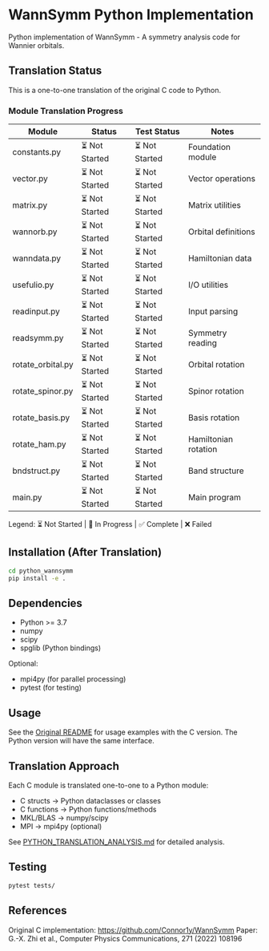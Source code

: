 # WannSymm Python Implementation

Python implementation of WannSymm - A symmetry analysis code for Wannier orbitals.

## Translation Status

This is a one-to-one translation of the original C code to Python.

### Module Translation Progress

| Module | Status | Test Status | Notes |
|--------|--------|-------------|-------|
| constants.py | ⏳ Not Started | ⏳ Not Started | Foundation module |
| vector.py | ⏳ Not Started | ⏳ Not Started | Vector operations |
| matrix.py | ⏳ Not Started | ⏳ Not Started | Matrix utilities |
| wannorb.py | ⏳ Not Started | ⏳ Not Started | Orbital definitions |
| wanndata.py | ⏳ Not Started | ⏳ Not Started | Hamiltonian data |
| usefulio.py | ⏳ Not Started | ⏳ Not Started | I/O utilities |
| readinput.py | ⏳ Not Started | ⏳ Not Started | Input parsing |
| readsymm.py | ⏳ Not Started | ⏳ Not Started | Symmetry reading |
| rotate_orbital.py | ⏳ Not Started | ⏳ Not Started | Orbital rotation |
| rotate_spinor.py | ⏳ Not Started | ⏳ Not Started | Spinor rotation |
| rotate_basis.py | ⏳ Not Started | ⏳ Not Started | Basis rotation |
| rotate_ham.py | ⏳ Not Started | ⏳ Not Started | Hamiltonian rotation |
| bndstruct.py | ⏳ Not Started | ⏳ Not Started | Band structure |
| main.py | ⏳ Not Started | ⏳ Not Started | Main program |

Legend: ⏳ Not Started | 🚧 In Progress | ✅ Complete | ❌ Failed

## Installation (After Translation)

```bash
cd python_wannsymm
pip install -e .
```

## Dependencies

- Python >= 3.7
- numpy
- scipy
- spglib (Python bindings)

Optional:
- mpi4py (for parallel processing)
- pytest (for testing)

## Usage

See the [Original README](../README.md) for usage examples with the C version.
The Python version will have the same interface.

## Translation Approach

Each C module is translated one-to-one to a Python module:
- C structs → Python dataclasses or classes
- C functions → Python functions/methods
- MKL/BLAS → numpy/scipy
- MPI → mpi4py (optional)

See [PYTHON_TRANSLATION_ANALYSIS.md](../PYTHON_TRANSLATION_ANALYSIS.md) for detailed analysis.

## Testing

```bash
pytest tests/
```

## References

Original C implementation: https://github.com/Connor1y/WannSymm
Paper: G.-X. Zhi et al., Computer Physics Communications, 271 (2022) 108196
